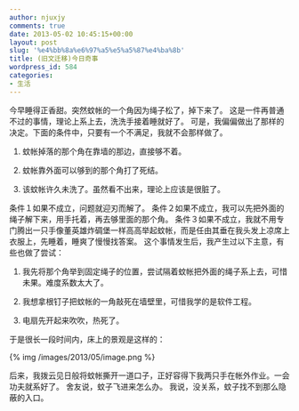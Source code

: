 ```yaml
---
author: njuxjy
comments: true
date: 2013-05-02 10:45:15+00:00
layout: post
slug: '%e4%bb%8a%e6%97%a5%e5%a5%87%e4%ba%8b'
title: (旧文迁移)今日奇事
wordpress_id: 584
categories:
- 生活
---
```


今早睡得正香甜。突然蚊帐的一个角因为绳子松了，掉下来了。
这是一件再普通不过的事情，理论上系上去，洗洗手接着睡就好了。
可是，我偏偏做出了那样的决定。下面的条件中，只要有一个不满足，我就不会那样做了。



	
  1. 蚊帐掉落的那个角在靠墙的那边，直接够不着。

	
  2. 蚊帐靠外面可以够到的那个角打了死结。

	
  3. 该蚊帐许久未洗了。虽然看不出来，理论上应该是很脏了。


条件１如果不成立，问题就迎刃而解了。
条件２如果不成立，我可以先把外面的绳子解下来，用手托着，再去够里面的那个角。
条件３如果不成立，我就不用专门腾出一只手像董英雄炸碉堡一样高高举起蚊帐，而是任由其垂在我头发上凉席上衣服上，先睡着，睡爽了慢慢找答案。
这个事情发生后，我产生过以下主意，有些也做了尝试：

	
  1. 我先将那个角举到固定绳子的位置，尝试隔着蚊帐把外面的绳子系上去，可惜未果。难度系数太大了。

	
  2. 我想拿根钉子把蚊帐的一角敲死在墙壁里，可惜我学的是软件工程。

	
  3. 电扇先开起来吹吹，热死了。


于是很长一段时间内，床上的景观是这样的：

{% img /images/2013/05/image.png %}
  

后来，我拨云见日般将蚊帐撕开一道口子，正好容得下我两只手在帐外作业。一会功夫就系好了。
舍友说，蚊子飞进来怎么办。
我说，没关系，蚊子找不到那么隐蔽的入口。
